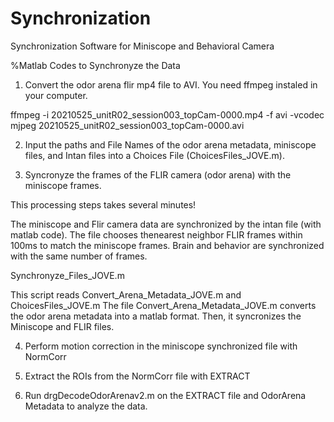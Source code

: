 # Synchronization
Synchronization Software for Miniscope and Behavioral Camera

%Matlab Codes to Synchronyze the Data

1) Convert the odor arena flir mp4 file to AVI. You need ffmpeg instaled in your computer.

ffmpeg -i 20210525_unitR02_session003_topCam-0000.mp4 -f avi -vcodec mjpeg 20210525_unitR02_session003_topCam-0000.avi

2) Input the paths and File Names of the odor arena metadata, miniscope files, and Intan files into a Choices File (ChoicesFiles_JOVE.m).

3) Syncronyze the frames of the FLIR camera (odor arena) with the miniscope frames.

This processing steps takes several minutes!

The miniscope and Flir camera data are synchronized by the intan file (with matlab code).
The file chooses thenearest neighbor FLIR frames within 100ms to match the miniscope frames.
Brain and behavior are synchronized with the same number of frames.

Synchronyze_Files_JOVE.m

This script reads Convert_Arena_Metadata_JOVE.m and ChoicesFiles_JOVE.m
The file Convert_Arena_Metadata_JOVE.m converts the odor arena metadata into a matlab format. Then, it syncronizes the Miniscope and FLIR files.

4) Perform motion correction in the miniscope synchronized file with NormCorr

5) Extract the ROIs from the NormCorr file with EXTRACT

6) Run drgDecodeOdorArenav2.m on the EXTRACT file and OdorArena Metadata to analyze the data.
